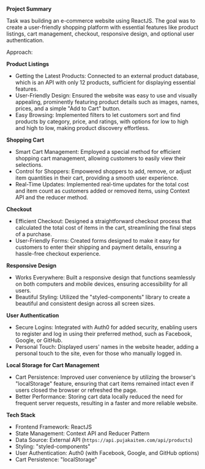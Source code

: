 **Project Summary**

Task was building an e-commerce website using ReactJS. The goal was to create a user-friendly shopping platform with essential features like product listings, cart management, checkout, responsive design, and optional user authentication.

Approach:

**Product Listings**
   - Getting the Latest Products: Connected to an external product database, which is an API with only 12 products, sufficient for displaying essential features.
   - User-Friendly Design: Ensured the website was easy to use and visually appealing, prominently featuring product details such as images, names, prices, and a simple "Add to Cart" button.
   - Easy Browsing: Implemented filters to let customers sort and find products by category, price, and ratings, with options for low to high and high to low, making product discovery effortless.

**Shopping Cart**
   - Smart Cart Management: Employed a special method for efficient shopping cart management, allowing customers to easily view their selections.
   - Control for Shoppers: Empowered shoppers to add, remove, or adjust item quantities in their cart, providing a smooth user experience.
   - Real-Time Updates: Implemented real-time updates for the total cost and item count as customers added or removed items, using Context API and the reducer method.

**Checkout**
   - Efficient Checkout: Designed a straightforward checkout process that calculated the total cost of items in the cart, streamlining the final steps of a purchase.
   - User-Friendly Forms: Created forms designed to make it easy for customers to enter their shipping and payment details, ensuring a hassle-free checkout experience.

**Responsive Design**
   - Works Everywhere: Built a responsive design that functions seamlessly on both computers and mobile devices, ensuring accessibility for all users.
   - Beautiful Styling: Utilized the "styled-components" library to create a beautiful and consistent design across all screen sizes.

**User Authentication**
   - Secure Logins: Integrated with Auth0 for added security, enabling users to register and log in using their preferred method, such as Facebook, Google, or GitHub.
   - Personal Touch: Displayed users' names in the website header, adding a personal touch to the site, even for those who manually logged in.

**Local Storage for Cart Management**
   - Cart Persistence: Improved user convenience by utilizing the browser's "localStorage" feature, ensuring that cart items remained intact even if users closed the browser or refreshed the page.
   - Better Performance: Storing cart data locally reduced the need for frequent server requests, resulting in a faster and more reliable website.


**Tech Stack**
- Frontend Framework: ReactJS
- State Management: Context API and Reducer Pattern
- Data Source: External API (`https://api.pujakaitem.com/api/products`)
- Styling: "styled-components"
- User Authentication: Auth0 (with Facebook, Google, and GitHub options)
- Cart Persistence: "localStorage"